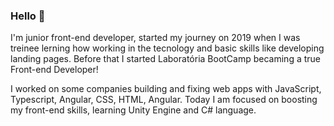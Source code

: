 ### Hello 💜
<p>I'm junior front-end developer, started my journey on 2019 when I was treinee lerning how working in the tecnology and basic skills like developing landing pages. Before that I started Laboratória BootCamp becaming a true Front-end Developer!</p>
<p>I worked on some companies building and fixing web apps with JavaScript, Typescript, Angular, CSS, HTML, Angular. Today I am focused on boosting my front-end skills, learning Unity Engine and C# language.</p>
